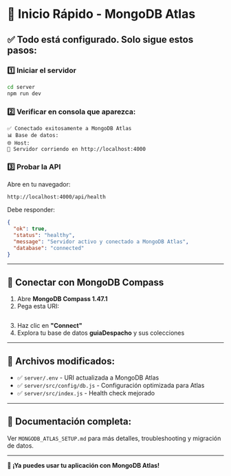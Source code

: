 # 🚀 Inicio Rápido - MongoDB Atlas

## ✅ Todo está configurado. Solo sigue estos pasos:

### 1️⃣ Iniciar el servidor

```bash
cd server
npm run dev
```

### 2️⃣ Verificar en consola que aparezca:

```
✅ Conectado exitosamente a MongoDB Atlas
📊 Base de datos: 
🌐 Host: 
🚀 Servidor corriendo en http://localhost:4000
```

### 3️⃣ Probar la API

Abre en tu navegador:

```
http://localhost:4000/api/health
```

Debe responder:

```json
{
  "ok": true,
  "status": "healthy",
  "message": "Servidor activo y conectado a MongoDB Atlas",
  "database": "connected"
}
```

---

## 🧭 Conectar con MongoDB Compass

1. Abre **MongoDB Compass 1.47.1**
2. Pega esta URI:
   ```
   ```
3. Haz clic en **"Connect"**
4. Explora tu base de datos **guiaDespacho** y sus colecciones

---

## 📁 Archivos modificados:

- ✅ `server/.env` - URI actualizada a MongoDB Atlas
- ✅ `server/src/config/db.js` - Configuración optimizada para Atlas
- ✅ `server/src/index.js` - Health check mejorado

---

## 📖 Documentación completa:

Ver `MONGODB_ATLAS_SETUP.md` para más detalles, troubleshooting y migración de datos.

---

**🎉 ¡Ya puedes usar tu aplicación con MongoDB Atlas!**
